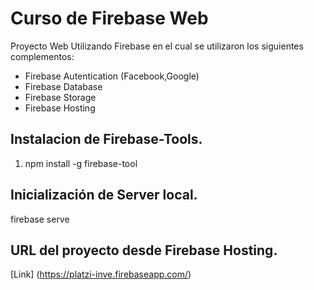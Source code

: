 # Curso de Firebase Web
Proyecto Web Utilizando Firebase en el cual se utilizaron los siguientes complementos:

* Firebase Autentication (Facebook,Google)
* Firebase Database
* Firebase Storage
* Firebase Hosting

## Instalacion de Firebase-Tools.
1. npm install -g firebase-tool

## Inicialización de Server local.
firebase serve

## URL del proyecto desde Firebase Hosting.
[Link] (https://platzi-inve.firebaseapp.com/)
